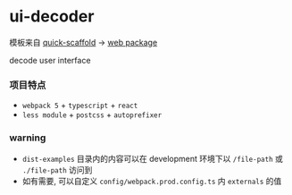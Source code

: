 # ui-decoder
模板来自 [quick-scaffold](https://github.com/xiaomingTang/quick-scaffold) -> [web package](https://github.com/xiaomingTang/quick-scaffold/tree/master/template-package-web)

decode user interface

### 项目特点
- `webpack 5` + `typescript` + `react`
- `less module` + `postcss` + `autoprefixer`

### warning
- `dist-examples` 目录内的内容可以在 development 环境下以 `/file-path` 或 `./file-path` 访问到
- 如有需要, 可以自定义 `config/webpack.prod.config.ts` 内 `externals` 的值
